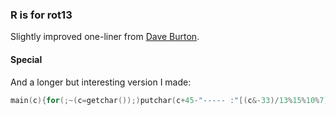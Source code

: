 ### R is for rot13

Slightly improved one-liner from [Dave Burton](https://twitter.com/lv2jmp/status/1343654203131092992).

#### Special

And a longer but interesting version I made:

```c
main(c){for(;~(c=getchar());)putchar(c+45-"----- :"[(c&-33)/13%15%10%7]);}
```

